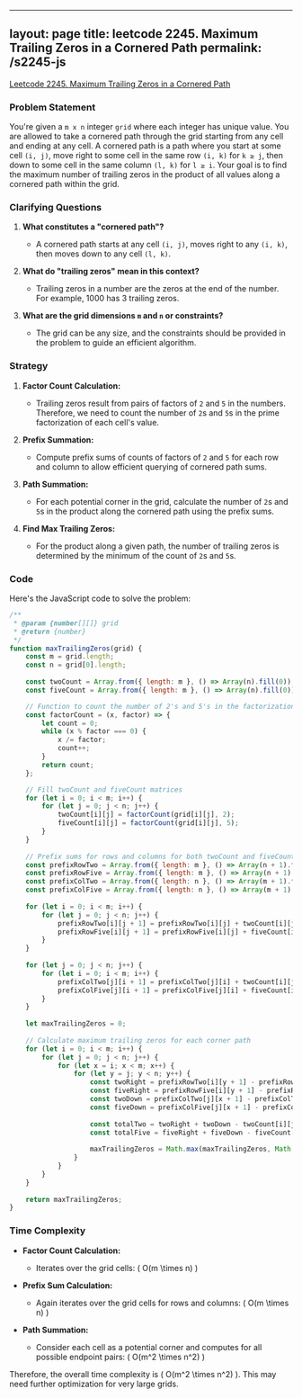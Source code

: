 
---
layout: page
title: leetcode 2245. Maximum Trailing Zeros in a Cornered Path
permalink: /s2245-js
---
[Leetcode 2245. Maximum Trailing Zeros in a Cornered Path](https://algoadvance.github.io/algoadvance/l2245)
### Problem Statement

You're given a `m x n` integer `grid` where each integer has unique value. You are allowed to take a cornered path through the grid starting from any cell and ending at any cell. A cornered path is a path where you start at some cell `(i, j)`, move right to some cell in the same row `(i, k)` for `k ≥ j`, then down to some cell in the same column `(l, k)` for `l ≥ i`. Your goal is to find the maximum number of trailing zeros in the product of all values along a cornered path within the grid.

### Clarifying Questions

1. **What constitutes a "cornered path"?**
   - A cornered path starts at any cell `(i, j)`, moves right to any `(i, k)`, then moves down to any cell `(l, k)`.
   
2. **What do "trailing zeros" mean in this context?**
   - Trailing zeros in a number are the zeros at the end of the number. For example, 1000 has 3 trailing zeros.
   
3. **What are the grid dimensions `m` and `n` or constraints?**
   - The grid can be any size, and the constraints should be provided in the problem to guide an efficient algorithm.

### Strategy

1. **Factor Count Calculation:**
   - Trailing zeros result from pairs of factors of `2` and `5` in the numbers. Therefore, we need to count the number of `2`s and `5`s in the prime factorization of each cell's value.
   
2. **Prefix Summation:**
   - Compute prefix sums of counts of factors of `2` and `5` for each row and column to allow efficient querying of cornered path sums.
   
3. **Path Summation:**
   - For each potential corner in the grid, calculate the number of `2`s and `5`s in the product along the cornered path using the prefix sums.
   
4. **Find Max Trailing Zeros:**
   - For the product along a given path, the number of trailing zeros is determined by the minimum of the count of `2`s and `5`s.

### Code

Here's the JavaScript code to solve the problem:

```javascript
/**
 * @param {number[][]} grid
 * @return {number}
 */
function maxTrailingZeros(grid) {
    const m = grid.length;
    const n = grid[0].length;
    
    const twoCount = Array.from({ length: m }, () => Array(n).fill(0));
    const fiveCount = Array.from({ length: m }, () => Array(n).fill(0));

    // Function to count the number of 2's and 5's in the factorization of x
    const factorCount = (x, factor) => {
        let count = 0;
        while (x % factor === 0) {
            x /= factor;
            count++;
        }
        return count;
    };

    // Fill twoCount and fiveCount matrices
    for (let i = 0; i < m; i++) {
        for (let j = 0; j < n; j++) {
            twoCount[i][j] = factorCount(grid[i][j], 2);
            fiveCount[i][j] = factorCount(grid[i][j], 5);
        }
    }
    
    // Prefix sums for rows and columns for both twoCount and fiveCount
    const prefixRowTwo = Array.from({ length: m }, () => Array(n + 1).fill(0));
    const prefixRowFive = Array.from({ length: m }, () => Array(n + 1).fill(0));
    const prefixColTwo = Array.from({ length: n }, () => Array(m + 1).fill(0));
    const prefixColFive = Array.from({ length: n }, () => Array(m + 1).fill(0));
    
    for (let i = 0; i < m; i++) {
        for (let j = 0; j < n; j++) {
            prefixRowTwo[i][j + 1] = prefixRowTwo[i][j] + twoCount[i][j];
            prefixRowFive[i][j + 1] = prefixRowFive[i][j] + fiveCount[i][j];
        }
    }
    
    for (let j = 0; j < n; j++) {
        for (let i = 0; i < m; i++) {
            prefixColTwo[j][i + 1] = prefixColTwo[j][i] + twoCount[i][j];
            prefixColFive[j][i + 1] = prefixColFive[j][i] + fiveCount[i][j];
        }
    }
    
    let maxTrailingZeros = 0;
    
    // Calculate maximum trailing zeros for each corner path
    for (let i = 0; i < m; i++) {
        for (let j = 0; j < n; j++) {
            for (let x = i; x < m; x++) {
                for (let y = j; y < n; y++) {
                    const twoRight = prefixRowTwo[i][y + 1] - prefixRowTwo[i][j];
                    const fiveRight = prefixRowFive[i][y + 1] - prefixRowFive[i][j];
                    const twoDown = prefixColTwo[j][x + 1] - prefixColTwo[j][i];
                    const fiveDown = prefixColFive[j][x + 1] - prefixColFive[j][i];
                    
                    const totalTwo = twoRight + twoDown - twoCount[i][j];
                    const totalFive = fiveRight + fiveDown - fiveCount[i][j];
                    
                    maxTrailingZeros = Math.max(maxTrailingZeros, Math.min(totalTwo, totalFive));
                }
            }
        }
    }
    
    return maxTrailingZeros;
}
```

### Time Complexity

- **Factor Count Calculation:**
  - Iterates over the grid cells: \( O(m \times n) \)
  
- **Prefix Sum Calculation:**
  - Again iterates over the grid cells for rows and columns: \( O(m \times n) \)
  
- **Path Summation:**
  - Consider each cell as a potential corner and computes for all possible endpoint pairs: \( O(m^2 \times n^2) \)

Therefore, the overall time complexity is \( O(m^2 \times n^2) \). This may need further optimization for very large grids.